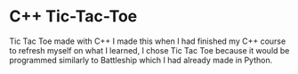 # C++ Tic-Tac-Toe
Tic Tac Toe made with C++
I made this when I had finished my C++ course to refresh myself on what I learned, I chose Tic Tac Toe because it would be programmed similarly to Battleship which I had already made in Python.
